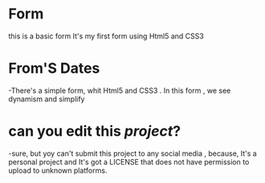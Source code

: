 # Form
this is a basic form  It's my first form using Html5 and CSS3


# From'S Dates

-There's a simple form, whit Html5 and CSS3 . In this form , we see dynamism and simplify 


# can you edit this *project*?

-sure, but yoy can't submit this project to any social media , because, It's a personal project and It's got a LICENSE  that does not have permission to upload to unknown platforms.







